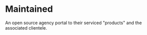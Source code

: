 # Maintained

An open source agency portal to their serviced "products" and the associated clientele. 
